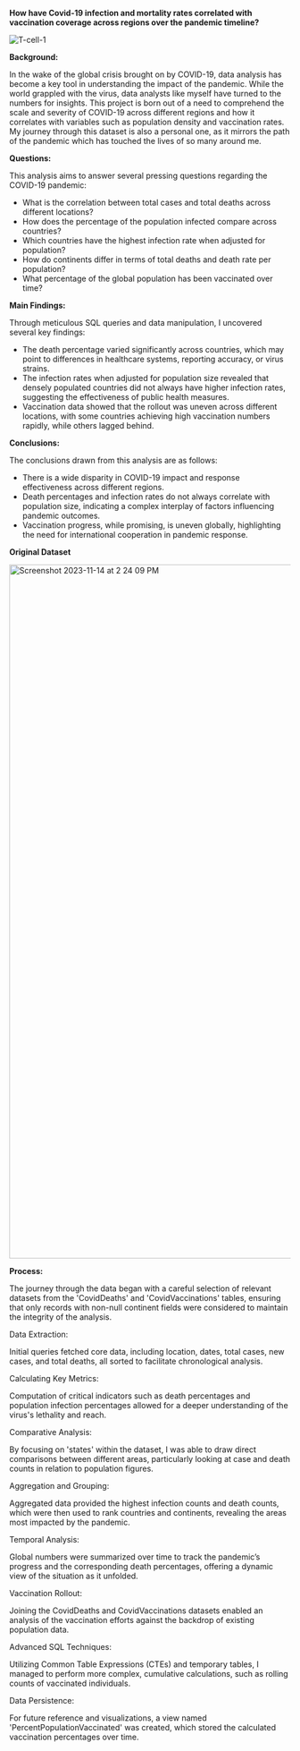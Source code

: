 **How have Covid-19 infection and mortality rates correlated with vaccination coverage across regions over the pandemic timeline?**





![T-cell-1](https://github.com/RichardEchols/How-have-Covid-19-infection-and-mortality-rates-correlated-with-vaccination-coverage-across-regions-/assets/125469793/a5d9223d-ff6d-4f1b-9297-04f9b65389e2)





**Background:**


In the wake of the global crisis brought on by COVID-19, data analysis has become a key tool in understanding the impact of the pandemic. While the world grappled with the virus, data analysts like myself have turned to the numbers for insights. This project is born out of a need to comprehend the scale and severity of COVID-19 across different regions and how it correlates with variables such as population density and vaccination rates. My journey through this dataset is also a personal one, as it mirrors the path of the pandemic which has touched the lives of so many around me.





**Questions:**


This analysis aims to answer several pressing questions regarding the COVID-19 pandemic:

* What is the correlation between total cases and total deaths across different locations?
* How does the percentage of the population infected compare across countries?
* Which countries have the highest infection rate when adjusted for population?
* How do continents differ in terms of total deaths and death rate per population?
* What percentage of the global population has been vaccinated over time?





**Main Findings:**



Through meticulous SQL queries and data manipulation, I uncovered several key findings:

* The death percentage varied significantly across countries, which may point to differences in healthcare systems, reporting accuracy, or virus strains.
* The infection rates when adjusted for population size revealed that densely populated countries did not always have higher infection rates, suggesting the effectiveness of public health measures.
* Vaccination data showed that the rollout was uneven across different locations, with some countries achieving high vaccination numbers rapidly, while others lagged behind.






**Conclusions:**



The conclusions drawn from this analysis are as follows:

* There is a wide disparity in COVID-19 impact and response effectiveness across different regions.
* Death percentages and infection rates do not always correlate with population size, indicating a complex interplay of factors influencing pandemic outcomes.
* Vaccination progress, while promising, is uneven globally, highlighting the need for international cooperation in pandemic response.



**Original Dataset**


<img width="1241" alt="Screenshot 2023-11-14 at 2 24 09 PM" src="https://github.com/RichardEchols/How-have-Covid-19-infection-and-mortality-rates-correlated-with-vaccination-coverage-across-regions-/assets/125469793/e33ec389-68f9-47c8-9df9-370cdaff1441">







**Process:**

The journey through the data began with a careful selection of relevant datasets from the 'CovidDeaths' and 'CovidVaccinations' tables, ensuring that only records with non-null continent fields were considered to maintain the integrity of the analysis.

Data Extraction:

Initial queries fetched core data, including location, dates, total cases, new cases, and total deaths, all sorted to facilitate chronological analysis.

Calculating Key Metrics:

Computation of critical indicators such as death percentages and population infection percentages allowed for a deeper understanding of the virus's lethality and reach.


Comparative Analysis:

By focusing on 'states' within the dataset, I was able to draw direct comparisons between different areas, particularly looking at case and death counts in relation to population figures.


Aggregation and Grouping:

Aggregated data provided the highest infection counts and death counts, which were then used to rank countries and continents, revealing the areas most impacted by the pandemic.


Temporal Analysis:

Global numbers were summarized over time to track the pandemic’s progress and the corresponding death percentages, offering a dynamic view of the situation as it unfolded.


Vaccination Rollout:

Joining the CovidDeaths and CovidVaccinations datasets enabled an analysis of the vaccination efforts against the backdrop of existing population data.


Advanced SQL Techniques:

Utilizing Common Table Expressions (CTEs) and temporary tables, I managed to perform more complex, cumulative calculations, such as rolling counts of vaccinated individuals.

Data Persistence:

For future reference and visualizations, a view named 'PercentPopulationVaccinated' was created, which stored the calculated vaccination percentages over time.
